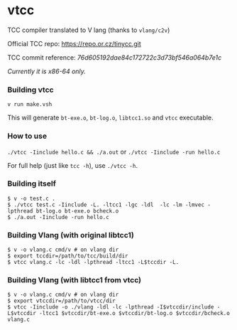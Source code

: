 # vtcc
TCC compiler translated to V lang (thanks to `vlang/c2v`)

Official TCC repo: https://repo.or.cz/tinycc.git

TCC commit reference: _76d605192dae84c172722c3d73bf546a064b7e1c_

*Currently it is x86-64 only.*

### Building vtcc

`v run make.vsh`

This will generate `bt-exe.o`, `bt-log.o`, `libtcc1.so` and `vtcc` executable.

### How to use

`./vtcc -Iinclude hello.c && ./a.out` or `./vtcc -Iinclude -run hello.c`

For full help (just like `tcc -h`), use `./vtcc -h`.

### Building itself

```
$ v -o test.c . 
$ ./vtcc test.c -Iinclude -L. -ltcc1 -lgc -ldl  -lc -lm -lmvec -lpthread bt-log.o bt-exe.o bcheck.o
$ ./a.out -Iinclude -run hello.c
```

### Building Vlang (with original libtcc1)

```
$ v -o vlang.c cmd/v # on vlang dir
$ export tccdir=/path/to/tcc/build/dir
$ vtcc vlang.c -lc -ldl -lpthread -ltcc1 -L$tccdir -L.
```

### Building Vlang (with libtcc1 from vtcc)

```
$ v -o vlang.c cmd/v # on vlang dir
$ export vtccdir=/path/to/vtcc/dir
$ vtcc -Iinclude -o ./vlang -ldl -lc -lpthread -I$vtccdir/include -L$vtccdir -ltcc1 $vtccdir/bt-exe.o $vtccdir/bt-log.o $vtccdir/bcheck.o vlang.c
```